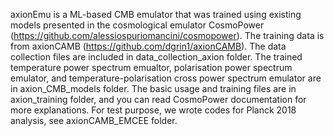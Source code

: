 axionEmu is a ML-based CMB emulator that was trained using existing models presented in the cosmological emulator CosmoPower (https://github.com/alessiospuriomancini/cosmopower). The training data is from axionCAMB (https://github.com/dgrin1/axionCAMB). The data collection files are included in data_collection_axion folder. The trained temperature power spectrum emualtor, polarisation power spectrum emulator, and temperature-polarisation cross power spectrum emulator are in axion_CMB_models folder. The basic usage and training files are in axion_training folder, and you can read CosmoPower documentation for more explanations. For test purpose, we wrote codes for Planck 2018 analysis, see axionCAMB_EMCEE folder. 
